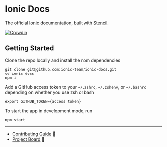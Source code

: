 # Ionic Docs

The official [Ionic](https://ionicframework.com) documentation, built with [Stencil](https://stenciljs.com).

[![Crowdin](https://badges.crowdin.net/ionic-docs/localized.svg)](https://crowdin.com/project/ionic-docs)

## Getting Started

Clone the repo locally and install the npm dependencies

```
git clone git@github.com:ionic-team/ionic-docs.git
cd ionic-docs
npm i
```

Add a GitHub access token to your `~/.zshrc`, `~/.zshenv`, or `~/.bashrc` depending on whether you use zsh or bash

```
export GITHUB_TOKEN={access token}
```

To start the app in development mode, run

```
npm start
```

---

- [Contributing Guide](https://github.com/ionic-team/ionic-docs/blob/master/CONTRIBUTING.md) :flashlight:
- [Project Board](https://github.com/ionic-team/ionic-docs/projects/3) :pushpin:
